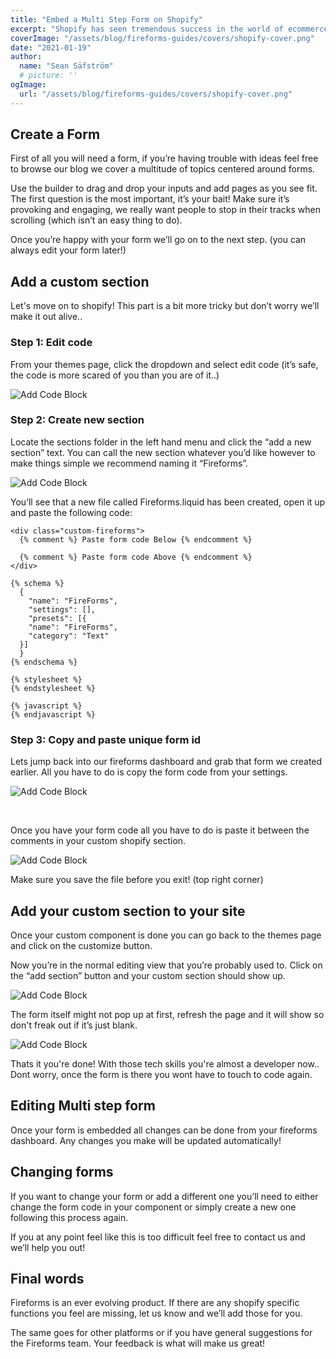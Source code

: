 ```yaml
---
title: "Embed a Multi Step Form on Shopify"
excerpt: "Shopify has seen tremendous success in the world of ecommerce to the point where building another solution just isn’t worth it most of the time. One of the big reasons for shopify's success is the ability to customize your shop. Adding multi step forms on shopify is easy and today I’m going to walk you through it!"
coverImage: "/assets/blog/fireforms-guides/covers/shopify-cover.png"
date: "2021-01-19"
author:
  name: "Sean Säfström"
  # picture: ''
ogImage:
  url: "/assets/blog/fireforms-guides/covers/shopify-cover.png"
---
```


## **Create a Form**

First of all you will need a form, if you’re having trouble with ideas feel free to browse our blog we cover a multitude of topics centered around forms.

Use the builder to drag and drop your inputs and add pages as you see fit. The first question is the most important, it’s your bait! Make sure it’s provoking and engaging, we really want people to stop in their tracks when scrolling (which isn’t an easy thing to do).

Once you’re happy with your form we’ll go on to the next step. (you can always edit your form later!)

## **Add a custom section**

Let's move on to shopify! This part is a bit more tricky but don’t worry we’ll make it out alive..

### Step 1: Edit code

From your themes page, click the dropdown and select edit code (it’s safe, the code is more scared of you than you are of it..)

![Add Code Block](/assets/blog/fireforms-guides/info-img/shopify/edit-code.jpg "edit code button")

### Step 2: Create new section

Locate the sections folder in the left hand menu and click the “add a new section” text. You can call the new section whatever you’d like however to make things simple we recommend naming it “Fireforms”.

![Add Code Block](/assets/blog/fireforms-guides/info-img/shopify/create-section.jpg "shopify section multi step form section")

You’ll see that a new file called Fireforms.liquid has been created, open it up and paste the following code:

```
<div class="custom-fireforms">
  {% comment %} Paste form code Below {% endcomment %}

  {% comment %} Paste form code Above {% endcomment %}
</div>

{% schema %}
  {
    "name": "FireForms",
    "settings": [],
	"presets": [{
    "name": "FireForms",
    "category": "Text"
  }]
  }
{% endschema %}

{% stylesheet %}
{% endstylesheet %}

{% javascript %}
{% endjavascript %}
```

### Step 3: Copy and paste unique form id

Lets jump back into our fireforms dashboard and grab that form we created earlier. All you have to do is copy the form code from your settings.

![Add Code Block](/assets/blog/fireforms-guides/info-img/How-to-embed-multi-step-form.png "How-to-embed-multi-step-form")

</br>

Once you have your form code all you have to do is paste it between the comments in your custom shopify section.

![Add Code Block](/assets/blog/fireforms-guides/info-img/shopify/Paste-here.jpg "shopify section multi step form section")

Make sure you save the file before you exit! (top right corner)

## **Add your custom section to your site**

Once your custom component is done you can go back to the themes page and click on the customize button.

Now you’re in the normal editing view that you’re probably used to. Click on the “add section” button and your custom section should show up.

![Add Code Block](/assets/blog/fireforms-guides/info-img/shopify/custom-section-add.jpg "add section")

The form itself might not pop up at first, refresh the page and it will show so don't freak out if it’s just blank.

![Add Code Block](/assets/blog/fireforms-guides/info-img/shopify/show-form-site.png "shopify section multi step form section")

Thats it you're done! With those tech skills you're almost a developer now.. Dont worry, once the form is there you wont have to touch to code again.

## **Editing Multi step form**

Once your form is embedded all changes can be done from your fireforms dashboard. Any changes you make will be updated automatically!

## **Changing forms**

If you want to change your form or add a different one you’ll need to either change the form code in your component or simply create a new one following this process again.

If you at any point feel like this is too difficult feel free to contact us and we’ll help you out!

## **Final words**

Fireforms is an ever evolving product. If there are any shopify specific functions you feel are missing, let us know and we’ll add those for you.

The same goes for other platforms or if you have general suggestions for the Fireforms team. Your feedback is what will make us great!
